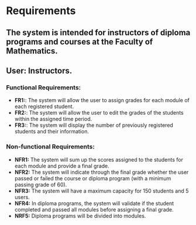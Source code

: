 # Requirements
## The system is intended for instructors of diploma programs and courses at the Faculty of Mathematics.
## User: Instructors.
### Functional Requirements:
- **FR1:**: The system will allow the user to assign grades for each module of each registered student.
- **FR2:**: The system will allow the user to edit the grades of the students within the assigned time period.
- **FR3:**: The system will display the number of previously registered students and their information.
### Non-functional Requirements:
- **NFR1:** The system will sum up the scores assigned to the students for each module and provide a final grade.
- **NFR2:** The system will indicate through the final grade whether the user passed or failed the course or diploma program (with a minimum passing grade of 60).
- **NFR3:** The system will have a maximum capacity for 150 students and 5 users.
- **NFR4:** In diploma programs, the system will validate if the student completed and passed all modules before assigning a final grade.
- **NRF5:** Diploma programs will be divided into modules.
